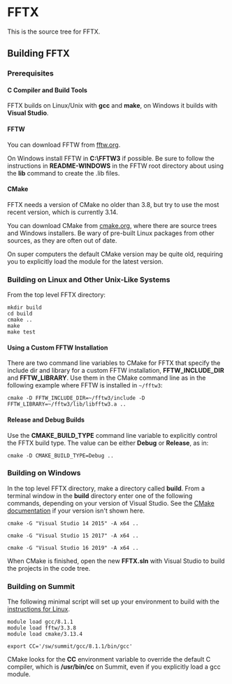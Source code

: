 # FFTX
This is the source tree for FFTX.

## Building FFTX
### Prerequisites

#### C Compiler and Build Tools

FFTX builds on Linux/Unix with **gcc** and **make**, on Windows it builds with **Visual Studio**.

#### FFTW

You can download FFTW from [fftw.org](http://fftw.org/download.html).

On Windows install FFTW in **C:\FFTW3** if possible.  Be sure to follow the instructions in **README-WINDOWS** in the FFTW
root directory about using the **lib** command to create the .lib files.

#### CMake

FFTX needs a version of CMake no older than 3.8, but try to use the most recent version, which is currently 3.14.

You can download CMake from [cmake.org](https://cmake.org/download/), where there are source trees and Windows
installers.  Be wary of pre-built Linux packages from other sources, as they are often out of date.

On super computers the default CMake version may be quite old, requiring you to explicitly load the module for the latest version.

### Building on Linux and Other Unix-Like Systems

From the top level FFTX directory:
```
mkdir build
cd build
cmake ..
make
make test
```

#### Using a Custom FFTW Installation

There are two command line variables to CMake for FFTX that specify the include dir and library for a custom FFTW installation,
**FFTW_INCLUDE_DIR** and **FFTW_LIBRARY**.  Use them in the CMake command line as in the following example where FFTW is
installed in ``~/fftw3``:

```
cmake -D FFTW_INCLUDE_DIR=~/fftw3/include -D FFTW_LIBRARY=~/fftw3/lib/libfftw3.a ..
```

#### Release and Debug Builds

Use the **CMAKE_BUILD_TYPE** command line variable to explicitly control the FFTX build type.  The value can be either
**Debug** or **Release**, as in:

```
cmake -D CMAKE_BUILD_TYPE=Debug ..
```


### Building on Windows

In the top level FFTX directory, make a directory called **build**.  From a terminal window in the **build**
directory enter one of the following commands, depending on your version of Visual Studio.  See the 
[CMake documentation](https://cmake.org/cmake/help/latest/manual/cmake-generators.7.html#visual-studio-generators)
if your version isn't shown here.

```
cmake -G "Visual Studio 14 2015" -A x64 ..

cmake -G "Visual Studio 15 2017" -A x64 ..

cmake -G "Visual Studio 16 2019" -A x64 ..
```

When CMake is finished, open the new **FFTX.sln** with Visual Studio to build the projects in the code tree.


### Building on Summit

The following minimal script will set up your environment to build with the [instructions for Linux](#building-on-linux).

```
module load gcc/8.1.1
module load fftw/3.3.8
module load cmake/3.13.4

export CC='/sw/summit/gcc/8.1.1/bin/gcc'
```

CMake looks for the **CC** environment variable to override the default C compiler, which is **/usr/bin/cc** on Summit,
even if you explicitly load a gcc module.

